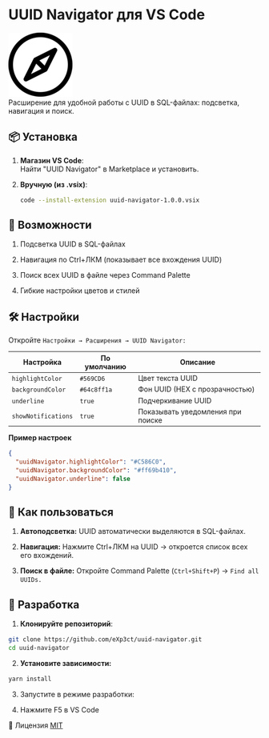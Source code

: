 # UUID Navigator для VS Code

![Логотип](https://raw.githubusercontent.com/eXp3ct/uuid-navigator/master/images/icon.png)\
Расширение для удобной работы с UUID в SQL-файлах: подсветка, навигация и поиск.

## 📦 Установка

1. **Магазин VS Code**:  
   Найти "UUID Navigator" в Marketplace и установить.

2. **Вручную (из .vsix)**:
   ```bash
   code --install-extension uuid-navigator-1.0.0.vsix
   ```

## 🚀 Возможности
1. Подсветка UUID в SQL-файлах

2. Навигация по Ctrl+ЛКМ (показывает все вхождения UUID)

3. Поиск всех UUID в файле через Command Palette

4. Гибкие настройки цветов и стилей

## 🛠 Настройки
Откройте `Настройки → Расширения → UUID Navigator:`

| Настройка	| По умолчанию |Описание |
|-----------|--------------|---------|
| `highlightColor`|	`#569CD6` | Цвет текста UUID | 
| `backgroundColor` |`#64c8ff1a` | Фон UUID (HEX с прозрачностью) |
| `underline`	| `true`	| Подчеркивание UUID |
| `showNotifications` | `true` |	Показывать уведомления при поиске |

**Пример настроек**
```json
{
  "uuidNavigator.highlightColor": "#C586C0",
  "uuidNavigator.backgroundColor": "#ff69b410",
  "uuidNavigator.underline": false
}
```

## 🎯 Как пользоваться
1. **Автоподсветка:**
UUID автоматически выделяются в SQL-файлах.

2. **Навигация:**
Нажмите Ctrl+ЛКМ на UUID → откроется список всех его вхождений.

2. **Поиск в файле:**
Откройте Command Palette (`Ctrl+Shift+P`) → `Find all UUIDs.`


## 🔨 Разработка
1. **Клонируйте репозиторий**:

```bash
git clone https://github.com/eXp3ct/uuid-navigator.git
cd uuid-navigator
```
2. **Установите зависимости:**

```bash
yarn install
```
3. Запустите в режиме разработки:

4. Нажмите F5 в VS Code

📜 Лицензия
[MIT](LICENSE) 

